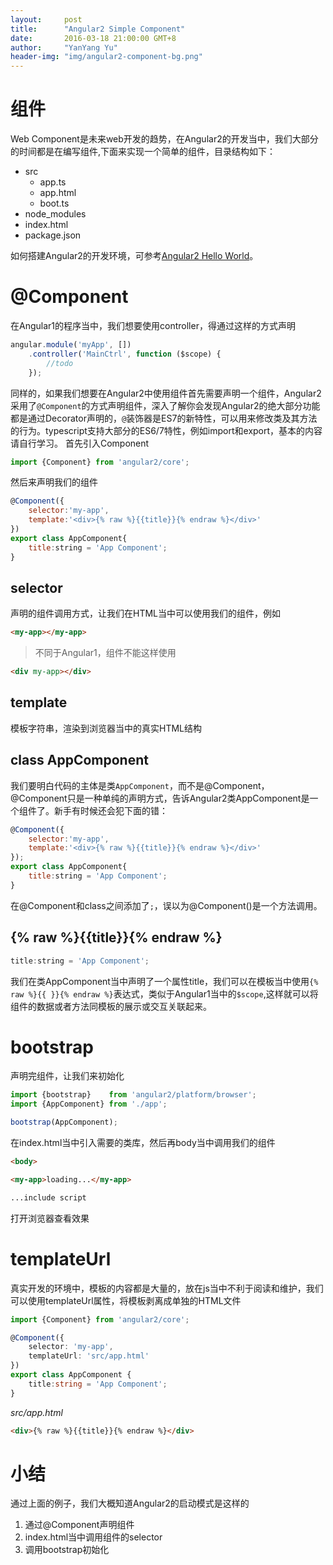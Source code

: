 ```yaml
---
layout:     post
title:      "Angular2 Simple Component"
date:       2016-03-18 21:00:00 GMT+8
author:     "YanYang Yu"
header-img: "img/angular2-component-bg.png"
---
```

# 组件
Web Component是未来web开发的趋势，在Angular2的开发当中，我们大部分的时间都是在编写组件,下面来实现一个简单的组件，目录结构如下：

- src
    - app.ts
    - app.html
    - boot.ts
- node_modules
- index.html
- package.json

如何搭建Angular2的开发环境，可参考[Angular2 Hello World](/2016/03/16/angular2-hello-world/)。

# @Component
在Angular1的程序当中，我们想要使用controller，得通过这样的方式声明

```javascript
angular.module('myApp', [])
    .controller('MainCtrl', function ($scope) {
        //todo
    });
```
同样的，如果我们想要在Angular2中使用组件首先需要声明一个组件，Angular2采用了`@Component`的方式声明组件，深入了解你会发现Angular2的绝大部分功能都是通过Decorator声明的，`@`装饰器是ES7的新特性，可以用来修改类及其方法的行为。typescript支持大部分的ES6/7特性，例如import和export，基本的内容请自行学习。
首先引入Component

```javascript
import {Component} from 'angular2/core';
```

然后来声明我们的组件

```javascript
@Component({
    selector:'my-app',
    template:'<div>{% raw %}{{title}}{% endraw %}</div>'
})
export class AppComponent{
    title:string = 'App Component';
}
```

## selector
声明的组件调用方式，让我们在HTML当中可以使用我们的组件，例如

```html
<my-app></my-app>
```

> 不同于Angular1，组件不能这样使用

```html
<div my-app></div>
```

## template
模板字符串，渲染到浏览器当中的真实HTML结构

## class AppComponent
我们要明白代码的主体是类`AppComponent`，而不是@Component，@Component只是一种单纯的声明方式，告诉Angular2类AppComponent是一个组件了。新手有时候还会犯下面的错：

```javascript
@Component({
    selector:'my-app',
    template:'<div>{% raw %}{{title}}{% endraw %}</div>'
});
export class AppComponent{
    title:string = 'App Component';
}
```

在@Component和class之间添加了`;`，误以为@Component()是一个方法调用。

## {% raw %}{{title}}{% endraw %}

```javascript
title:string = 'App Component';
```

我们在类AppComponent当中声明了一个属性title，我们可以在模板当中使用`{% raw %}{{ }}{% endraw %}`表达式，类似于Angular1当中的`$scope`,这样就可以将组件的数据或者方法同模板的展示或交互关联起来。

# bootstrap
声明完组件，让我们来初始化

```javascript
import {bootstrap}    from 'angular2/platform/browser';
import {AppComponent} from './app';

bootstrap(AppComponent);
```

在index.html当中引入需要的类库，然后再body当中调用我们的组件

```html
<body>

<my-app>loading...</my-app>

...include script
```

打开浏览器查看效果

# templateUrl
真实开发的环境中，模板的内容都是大量的，放在js当中不利于阅读和维护，我们可以使用templateUrl属性，将模板剥离成单独的HTML文件

```typescript
import {Component} from 'angular2/core';

@Component({
    selector: 'my-app',
    templateUrl: 'src/app.html'
})
export class AppComponent {
    title:string = 'App Component';
}
```

*src/app.html*

```html
<div>{% raw %}{{title}}{% endraw %}</div>
```

# 小结
通过上面的例子，我们大概知道Angular2的启动模式是这样的

1. 通过@Component声明组件
2. index.html当中调用组件的selector
3. 调用bootstrap初始化